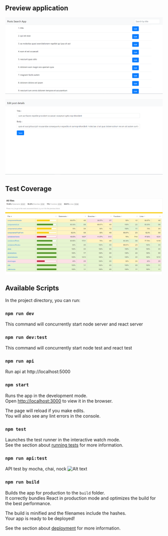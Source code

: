 ## Preview application
![Alt text](preview.png?raw=true "Application Review")

![Alt text](preview1.png?raw=true "Application Review")


## Test Coverage 
![Alt text](coverage.png?raw=true "Test Coverage Report")


## Available Scripts

In the project directory, you can run:

### `npm run dev`

This command will concurrently start node server and react server

### `npm run dev:test`

This command will concurrently start node test and react test

### `npm run api`

Run api at http://localhost:5000

### `npm start`

Runs the app in the development mode.<br />
Open [http://localhost:3000](http://localhost:3000) to view it in the browser.

The page will reload if you make edits.<br />
You will also see any lint errors in the console.

### `npm test`

Launches the test runner in the interactive watch mode.<br />
See the section about [running tests](https://facebook.github.io/create-react-app/docs/running-tests) for more information.

### `npm run api:test`
API test by mocha, chai, nock 
![Alt text](api-test-result.png?raw=true "API test")

### `npm run build`

Builds the app for production to the `build` folder.<br />
It correctly bundles React in production mode and optimizes the build for the best performance.

The build is minified and the filenames include the hashes.<br />
Your app is ready to be deployed!

See the section about [deployment](https://facebook.github.io/create-react-app/docs/deployment) for more information.

